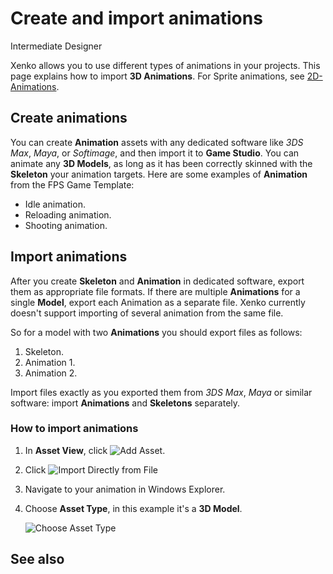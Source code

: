 # Create and import animations
<span class="label label-doc-level">Intermediate</span>
<span class="label label-doc-audience">Designer</span>

Xenko allows you to use different types of animations in your projects.
This page explains how to import **3D Animations**.
For Sprite animations, see [2D-Animations](2d-animations.md).

## Create animations

You can create **Animation** assets with any dedicated software like _3DS Max_, _Maya_, or _Softimage_, and then import it to **Game Studio**.
You can animate any **3D Models**, as long as it has been correctly skinned with the **Skeleton** your animation targets.
Here are some examples of **Animation** from the FPS Game Template:

* Idle animation.
* Reloading animation.
* Shooting animation.

## Import animations

After you create **Skeleton** and **Animation** in dedicated software, export them as appropriate file formats.
If there are multiple **Animations** for a single **Model**, export each Animation as a separate file.
Xenko currently doesn't support importing of several animation from the same file.

So for a model with two **Animations** you should export files as follows:

1. Skeleton.
2. Animation 1.
3. Animation 2.

Import files exactly as you exported them from _3DS Max_, _Maya_ or similar software: import **Animations** and **Skeletons** separately.

### How to import animations
1. In **Asset View**, click ![Add Asset](media/create-and-add-assets-add-new-asset-button.png).

2. Click ![Import Directly from File](media/create-and-add-assets-import-directly-from-file.png)

3. Navigate to your animation in Windows Explorer.

4. Choose **Asset Type**, in this example it's a **3D Model**.

    ![Choose Asset Type](media/create-and-add-assets-choose-asset-type.png)

## See also

